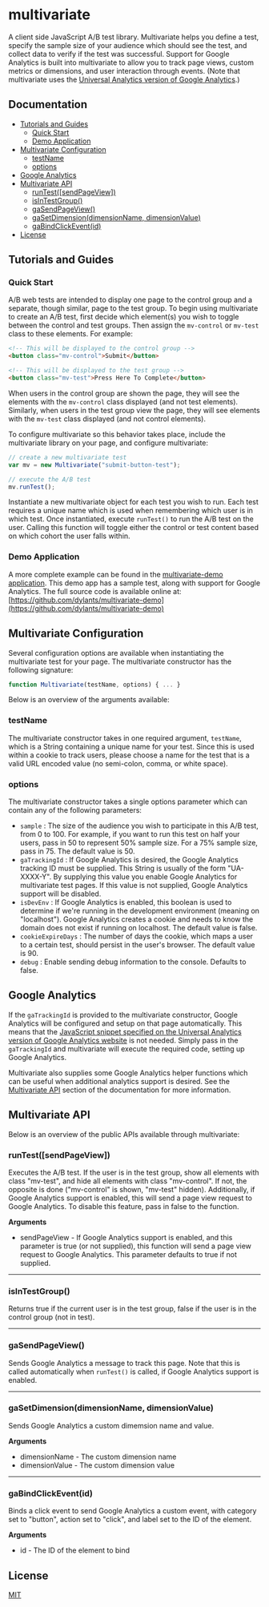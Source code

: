 # multivariate #

A client side JavaScript A/B test library. Multivariate helps you define a test, specify the sample size of your audience which should see the test, and collect data to verify if the test was successful. Support for Google Analytics is built into multivariate to allow you to track page views, custom metrics or dimensions, and user interaction through events. (Note that multivariate uses the [Universal Analytics version of Google Analytics](https://developers.google.com/analytics/devguides/collection/analyticsjs/).)

## Documentation ##

- [Tutorials and Guides](#tutorials-and-guides)
    - [Quick Start](#quick-start)
    - [Demo Application](#demo-application)
- [Multivariate Configuration](#multivariate-configuration)
    - [testName](#testname)
    - [options](#options)
- [Google Analytics](#google-analytics)
- [Multivariate API](#multivariate-api)
    - [runTest([sendPageView])](#runtestsendpageview)
    - [isInTestGroup()](#isintestgroup)
    - [gaSendPageView()](#gasendpageview)
    - [gaSetDimension(dimensionName, dimensionValue)](#gasetdimensiondimensionname-dimensionvalue)
    - [gaBindClickEvent(id)](#gabindclickeventid)
- [License](#license)

## Tutorials and Guides ##

### Quick Start ###

A/B web tests are intended to display one page to the control group and a separate, though similar, page to the test group. To begin using multivariate to create an A/B test, first decide which element(s) you wish to toggle between the control and test groups. Then assign the <code>mv-control</code> or <code>mv-test</code> class to these elements.  For example:

```HTML
<!-- This will be displayed to the control group -->
<button class="mv-control">Submit</button>

<!-- This will be displayed to the test group -->
<button class="mv-test">Press Here To Complete</button>
```

When users in the control group are shown the page, they will see the elements with the <code>mv-control</code> class displayed (and not test elements). Similarly, when users in the test group view the page, they will see elements with the <code>mv-test</code> class displayed (and not control elements).

To configure multivariate so this behavior takes place, include the multivariate library on your page, and configure multivariate:

```JavaScript
// create a new multivariate test
var mv = new Multivariate("submit-button-test");

// execute the A/B test
mv.runTest();
```

Instantiate a new multivariate object for each test you wish to run. Each test requires a unique name which is used when remembering which user is in which test. Once instantiated, execute <code>runTest()</code> to run the A/B test on the user. Calling this function will toggle either the control or test content based on which cohort the user falls within.

### Demo Application ###

A more complete example can be found in the [multivariate-demo application](https://github.com/dylants/multivariate-demo). This demo app has a sample test, along with support for Google Analytics. The full source code is available online at: [https://github.com/dylants/multivariate-demo](https://github.com/dylants/multivariate-demo)

## Multivariate Configuration ##

Several configuration options are available when instantiating the multivariate test for your page. The multivariate constructor has the following signature:

```JavaScript
function Multivariate(testName, options) { ... }
```

Below is an overview of the arguments available:

### testName ###

The multivariate constructor takes in one required argument, <code>testName</code>, which is a String containing a unique name for your test. Since this is used within a cookie to track users, please choose a name for the test that is a valid URL encoded value (no semi-colon, comma, or white space).

### options ###

The multivariate constructor takes a single options parameter which can contain any of the following parameters:

- <code>sample</code> :  The size of the audience you wish to participate in this A/B test, from 0 to 100. For example, if you want to run this test on half your users, pass in 50 to represent 50% sample size. For a 75% sample size, pass in 75. The default value is 50.
- <code>gaTrackingId</code> : If Google Analytics is desired, the Google Analytics tracking ID must be supplied. This String is usually of the form "UA-XXXX-Y". By supplying this value you enable Google Analytics for multivariate test pages. If this value is not supplied, Google Analytics support will be disabled.
- <code>isDevEnv</code> : If Google Analytics is enabled, this boolean is used to determine if we're running in the development environment (meaning on "localhost"). Google Analytics creates a cookie and needs to know the domain does not exist if running on localhost. The default value is false.
- <code>cookieExpireDays</code> : The number of days the cookie, which maps a user to a certain test, should persist in the user's browser. The default value is 90.
- <code>debug</code> : Enable sending debug information to the console. Defaults to false.

## Google Analytics ##

If the <code>gaTrackingId</code> is provided to the multivariate constructor, Google Analytics will be configured and setup on that page automatically. This means that the [JavaScript snippet specified on the Universal Analytics version of Google Analytics website](https://developers.google.com/analytics/devguides/collection/analyticsjs/) is not needed. Simply pass in the <code>gaTrackingId</code> and multivariate will execute the required code, setting up Google Analytics.

Multivariate also supplies some Google Analytics helper functions which can be useful when additional analytics support is desired. See the [Multivariate API](#multivariate-api) section of the documentation for more information.

## Multivariate API ##

Below is an overview of the public APIs available through multivariate:

### runTest([sendPageView])

Executes the A/B test. If the user is in the test group, show all elements with class "mv-test", and hide all elements with class "mv-control". If not, the opposite is done ("mv-control" is shown, "mv-test" hidden). Additionally, if Google Analytics support is enabled, this will send a page view request to Google Analytics. To disable this feature, pass in false to the function.

__Arguments__

* sendPageView - If Google Analytics support is enabled, and this parameter is true (or not supplied), this function will send a page view request to Google Analytics. This parameter defaults to true if not supplied.

---------------------------------------

### isInTestGroup()

Returns true if the current user is in the test group, false if the user is in the control group (not in test).

---------------------------------------

### gaSendPageView()

Sends Google Analytics a message to track this page. Note that this is called automatically when <code>runTest()</code> is called, if Google Analytics support is enabled.

---------------------------------------

### gaSetDimension(dimensionName, dimensionValue)

Sends Google Analytics a custom dimemsion name and value.

__Arguments__

* dimensionName - The custom dimension name
* dimensionValue - The custom dimension value

---------------------------------------

### gaBindClickEvent(id)

Binds a click event to send Google Analytics a custom event, with category set to "button", action set to "click", and label set to the ID of the element.

__Arguments__

* id - The ID of the element to bind

## License ##

[MIT](https://github.com/dylants/multivariate/blob/master/LICENSE)
